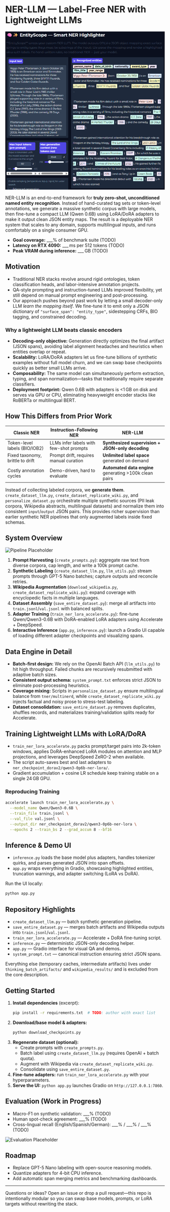 # NER-LLM — Label-Free NER with Lightweight LLMs

![Project Overview Placeholder](./project-overview.png)

NER-LLM is an end-to-end framework for **truly zero-shot, unconditioned named entity recognition**. Instead of hand-curated tag sets or token-level annotations, we generate a massive synthetic corpus with large models, then fine-tune a compact LLM (Qwen 0.6B) using LoRA/DoRA adapters to make it output clean JSON entity maps. The result is a deployable NER system that scales to any domain, supports multilingual inputs, and runs comfortably on a single consumer GPU.

- **Goal coverage:** ___% of benchmark suite (TODO)
- **Latency on RTX 4090:** ___ ms per 512 tokens (TODO)
- **Peak VRAM during inference:** ___ GB (TODO)

## Motivation
- Traditional NER stacks revolve around rigid ontologies, token classification heads, and labor-intensive annotation projects.
- QA-style prompting and instruction-tuned LLMs improved flexibility, yet still depend on manual prompt engineering and post-processing.
- Our approach pushes beyond past work by letting a small decoder-only LLM *learn the mapping itself*. We fine-tune it to emit only a JSON dictionary of `"surface_span": "entity_type"`, sidestepping CRFs, BIO tagging, and constrained decoding.

### Why a lightweight LLM beats classic encoders
- **Decoding-only objective:** Generation directly optimizes the final artifact (JSON spans), avoiding label alignment headaches and heuristics when entities overlap or repeat.
- **Scalability:** LoRA/DoRA adapters let us fine-tune billions of synthetic examples without full model churn, and we can swap base checkpoints quickly as better small LLMs arrive.
- **Composability:** The same model can simultaneously perform extraction, typing, and span normalization—tasks that traditionally require separate classifiers.
- **Deployment footprint:** Qwen 0.6B with adapters is <1 GB on disk and serves via GPU or CPU, eliminating heavyweight encoder stacks like RoBERTa or multilingual BERT.

## How This Differs from Prior Work
| Classic NER | Instruction-Following NER | NER-LLM |
|-------------|---------------------------|-------------|
| Token-level labels (BIO/IOB2) | LLMs infer labels with few-shot prompts | **Synthesized supervision + JSON-only decoding** |
| Fixed taxonomy, brittle to drift | Prompt drift, requires manual curation | **Unlimited label space** generated on demand |
| Costly annotation cycles | Demo-driven, hard to evaluate | **Automated data engine** generating >100k clean pairs |

Instead of collecting labeled corpora, we **generate them**. `create_dataset_llm.py`, `create_dataset_replicate_wiki.py`, and `personalize_dataset.py` orchestrate multiple synthetic sources (PII leak corpora, Wikipedia abstracts, multilingual datasets) and normalize them into consistent `input`/`output` JSON pairs. This provides richer supervision than earlier synthetic NER pipelines that only augmented labels inside fixed schemas.

## System Overview

![Pipeline Placeholder](docs/images/pipeline.png)

1. **Prompt Harvesting** (`create_prompts.py`): aggregate raw text from diverse corpora, cap length, and write a 100k prompt cache.
2. **Synthetic Labeling** (`create_dataset_llm.py`, `llm_utils.py`): stream prompts through GPT-5 Nano batches; capture outputs and reconcile retries.
3. **Wikipedia Augmentation** (`download_wikipedia.py`, `create_dataset_replicate_wiki.py`): expand coverage with encyclopedic facts in multiple languages.
4. **Dataset Assembly** (`save_entire_dataset.py`): merge all artifacts into `train.jsonl`/`val.jsonl` with balanced splits.
5. **Adapter Training** (`train_ner_lora_accelerate.py`): fine-tune Qwen/Qwen3-0.6B with DoRA-enabled LoRA adapters using Accelerate + DeepSpeed.
6. **Interactive Inference** (`app.py`, `inference.py`): launch a Gradio UI capable of loading different adapter checkpoints and visualizing spans.

## Data Engine in Detail
- **Batch-first design:** We rely on the OpenAI Batch API (`llm_utils.py`) to hit high throughput. Failed chunks are recursively resubmitted with adaptive batch sizes.
- **Consistent output schema:** `system_prompt.txt` enforces strict JSON to eliminate post-processing heuristics.
- **Coverage mixing:** Scripts in `personalize_dataset.py` ensure multilingual balance from `tner/multinerd`, while `create_dataset_replicate_wiki.py` injects factual and noisy prose to stress-test labeling.
- **Dataset consolidation:** `save_entire_dataset.py` removes duplicates, shuffles records, and materializes training/validation splits ready for Accelerate.

## Training Lightweight LLMs with LoRA/DoRA
- `train_ner_lora_accelerate.py` packs prompt/target pairs into 2k-token windows, applies DoRA-enhanced LoRA modules on attention and MLP projections, and leverages DeepSpeed ZeRO-2 when available.
- The script auto-saves best and last adapters to `ner_checkpoint_dorav2/qwen3-0p6b-ner-lora/`.
- Gradient accumulation + cosine LR schedule keep training stable on a single 24 GB GPU.

### Reproducing Training
```bash
accelerate launch train_ner_lora_accelerate.py \
  --model_name Qwen/Qwen3-0.6B \
  --train_file train.jsonl \
  --val_file val.jsonl \
  --output_dir ner_checkpoint_dorav2/qwen3-0p6b-ner-lora \
  --epochs 2 --train_bs 2 --grad_accum 8 --bf16
```

## Inference & Demo UI
- `inference.py` loads the base model plus adapters, handles tokenizer quirks, and parses generated JSON into span offsets.
- `app.py` wraps everything in Gradio, showcasing highlighted entities, truncation warnings, and adapter switching (LoRA vs DoRA).

Run the UI locally:
```bash
python app.py
```

## Repository Highlights
- `create_dataset_llm.py` — batch synthetic generation pipeline.
- `save_entire_dataset.py` — merges batch artifacts and Wikipedia outputs into `train.jsonl`/`val.jsonl`.
- `train_ner_lora_accelerate.py` — Accelerate + DoRA fine-tuning script.
- `inference.py` — deterministic JSON-only decoding helper.
- `app.py` — Gradio interface for visual QA and demos.
- `system_prompt.txt` — canonical instruction ensuring strict JSON spans.

Everything else (temporary caches, intermediate artifacts) lives under `thinking_batch_artifacts/` and `wikipedia_results/` and is excluded from the core description.

## Getting Started
1. **Install dependencies** (excerpt):
   ```bash
   pip install -r requirements.txt  # TODO: author with exact list
   ```
2. **Download/base model & adapters:**
   ```bash
   python download_checkpoints.py
   ```
3. **Regenerate dataset (optional):**
   - Create prompts with `create_prompts.py`.
   - Batch label using `create_dataset_llm.py` (requires OpenAI + batch quota).
   - Augment with Wikipedia via `create_dataset_replicate_wiki.py`.
   - Consolidate using `save_entire_dataset.py`.
4. **Fine-tune adapters:** run `train_ner_lora_accelerate.py` with your hyperparameters.
5. **Serve the UI:** `python app.py` launches Gradio on `http://127.0.0.1:7860`.

## Evaluation (Work in Progress)
- Macro-F1 on synthetic validation: ___% (TODO)
- Human spot-check agreement: ___% (TODO)
- Cross-lingual recall (English/Spanish/German): ___% / ___% / ___% (TODO)

![Evaluation Placeholder](docs/images/eval-matrix.png)

## Roadmap
- Replace GPT-5 Nano labeling with open-source reasoning models.
- Quantize adapters for 4-bit CPU inference.
- Add automatic span merging metrics and benchmarking dashboards.

---

Questions or ideas? Open an issue or drop a pull request—this repo is intentionally modular so you can swap base models, prompts, or LoRA targets without rewriting the stack.


